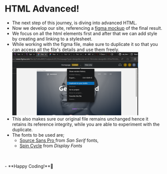 # HTML Advanced!

- The next step of this journey, is diving into advanced HTML.
- Now we develop our site, referencing a <a href="https://www.figma.com/file/dyYL6Ku4WG7vsdpwvlcJZC/Homepage?type=design&mode=design" title="Fig Ref" target="_blank">figma mockup</a> of the final result.
- We focus on all the html elements first and after that we can add style by creating and linking to a stylesheet.
- While working with the figma file, make sure to duplicate it so that you can access all the file's details and use them freely.
<img src="../images/duplicate-screenshot.png" width="400px" height="200" alt="How to Duplicate"><br>
- This also makes sure our original file remains unchanged hence it retains its reference integrity, while you are able to experiment with the duplicate.
- The fonts to be used are;
  - <a href="https://www.fontsquirrel.com/fonts/source-sans-pro" title="Download Font" target="_blank">Source Sans Pro </a> from <em>San Serif</em> fonts,
  - <a href="https://www.fontsquirrel.com/fonts/Spin-Cycle-OT" title="Download Font" target="_blank">Spin Cycle</a> from <em>Display Fonts</em>
<br>
<br>
- **Happy Coding!**🫡
